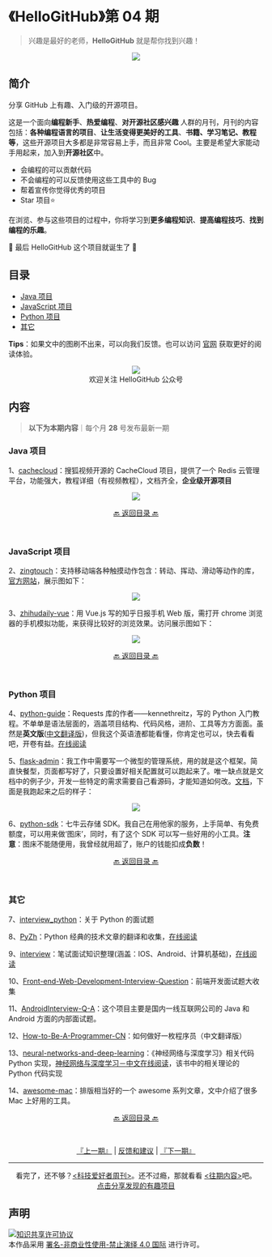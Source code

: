# 《HelloGitHub》第 04 期
>兴趣是最好的老师，**HelloGitHub** 就是帮你找到兴趣！
<p align="center">
    <img src='https://raw.githubusercontent.com/521xueweihan/img/master/hellogithub/01/img/hello-github.jpg' style="max-width:100%;"></img>
</p>

## 简介
分享 GitHub 上有趣、入门级的开源项目。

这是一个面向**编程新手**、**热爱编程**、**对开源社区感兴趣** 人群的月刊，月刊的内容包括：**各种编程语言的项目**、**让生活变得更美好的工具**、**书籍、学习笔记、教程等**，这些开源项目大多都是非常容易上手，而且非常 Cool。主要是希望大家能动手用起来，加入到**开源社区**中。
- 会编程的可以贡献代码
- 不会编程的可以反馈使用这些工具中的 Bug
- 帮着宣传你觉得优秀的项目
- Star 项目⭐️

在浏览、参与这些项目的过程中，你将学习到**更多编程知识**、**提高编程技巧**、**找到编程的乐趣**。

🎉 最后 HelloGitHub 这个项目就诞生了 🎉

## 目录
- [Java 项目](#Java-项目)
- [JavaScript 项目](#JavaScript-项目)
- [Python 项目](#Python-项目)
- [其它](#其它)


**Tips**：如果文中的图刷不出来，可以向我们反馈。也可以访问 [官网](https://hellogithub.com/) 获取更好的阅读体验。

<p align="center">
  <img src="https://raw.githubusercontent.com/521xueweihan/img/master/hellogithub/logo/weixin.png" style="max-width:30%;"></img><br>
欢迎关注 HelloGitHub 公众号
</p>

## 内容
> **以下为本期内容**｜每个月 **28** 号发布最新一期

### Java 项目
1、[cachecloud](https://hellogithub.com/periodical/statistics/click/?target=https://github.com/sohutv/cachecloud)：搜狐视频开源的 CacheCloud 项目，提供了一个 Redis 云管理平台，功能强大，教程详细（有视频教程），文档齐全，**企业级开源项目**


<p align="center"><img src='https://raw.githubusercontent.com/521xueweihan/img/master/hellogithub/04/img/cachecloud-min.png' style="max-width:80%; max-height=80%;"></img></p>

<p align="center"><a href="#目录">🔙 返回目录 🔙</a></p><br>

### JavaScript 项目
2、[zingtouch](https://hellogithub.com/periodical/statistics/click/?target=https://github.com/zingchart/zingtouch)：支持移动端各种触摸动作包含：转动、挥动、滑动等动作的库，[官方网站](https://zingchart.github.io/zingtouch/)，展示图如下：


<p align="center"><img src='https://raw.githubusercontent.com/521xueweihan/img/master/hellogithub/04/img/zingtouch-show.gif' style="max-width:80%; max-height=80%;"></img></p>

3、[zhihudaily-vue](https://hellogithub.com/periodical/statistics/click/?target=https://github.com/yatessss/zhihudaily-vue)：用 Vue.js 写的知乎日报手机 Web 版，需打开 chrome 浏览器的手机模拟功能，来获得比较好的浏览效果。访问展示图如下：


<p align="center"><img src='https://raw.githubusercontent.com/521xueweihan/img/master/hellogithub/04/img/zhihu-vue-min.png' style="max-width:80%; max-height=80%;"></img></p>

<p align="center"><a href="#目录">🔙 返回目录 🔙</a></p><br>

### Python 项目
4、[python-guide](https://hellogithub.com/periodical/statistics/click/?target=https://github.com/realpython/python-guide)：Requests 库的作者——kennethreitz，写的 Python 入门教程。不单单是语法层面的，涵盖项目结构、代码风格，进阶、工具等方方面面。虽然是**英文版**([中文翻译版](http://pythonguidecn.readthedocs.io/zh/latest/))，但我这个英语渣都能看懂，你肯定也可以，快去看看吧，开卷有益。[在线阅读](http://docs.python-guide.org/en/latest/)

5、[flask-admin](https://hellogithub.com/periodical/statistics/click/?target=https://github.com/flask-admin/flask-admin)：我工作中需要写一个微型的管理系统，用的就是这个框架。简直快餐型，页面都写好了，只要设置好相关配置就可以跑起来了。唯一缺点就是文档中的例子少，开发一些特定的需求需要自己看源码，才能知道如何改。[文档](https://flask-admin.readthedocs.io/en/latest/)，下面是我跑起来之后的样子：


<p align="center"><img src='https://raw.githubusercontent.com/521xueweihan/img/master/hellogithub/04/img/flask-admin-show.gif' style="max-width:80%; max-height=80%;"></img></p>

6、[python-sdk](https://hellogithub.com/periodical/statistics/click/?target=https://github.com/qiniu/python-sdk)：七牛云存储 SDK。我自己在用他家的服务，上手简单、有免费额度，可以用来做‘图床’，同时，有了这个 SDK 可以写一些好用的小工具。**注意**：图床不能随便用，我曾经就用超了，账户的钱能扣成**负数**！

<p align="center"><a href="#目录">🔙 返回目录 🔙</a></p><br>

### 其它
7、[interview_python](https://hellogithub.com/periodical/statistics/click/?target=https://github.com/taizilongxu/interview_python)：关于 Python 的面试题

8、[PyZh](https://hellogithub.com/periodical/statistics/click/?target=https://github.com/MrKiven/PyZh)：Python 经典的技术文章的翻译和收集，[在线阅读](http://pyzh.readthedocs.io/en/latest/)

9、[interview](https://hellogithub.com/periodical/statistics/click/?target=https://github.com/HIT-Alibaba/interview)：笔试面试知识整理(涵盖：IOS、Android、计算机基础)，[在线阅读](https://hit-alibaba.github.io/interview/index.html)

10、[Front-end-Web-Development-Interview-Question](https://hellogithub.com/periodical/statistics/click/?target=https://github.com/paddingme/Front-end-Web-Development-Interview-Question)：前端开发面试题大收集

11、[AndroidInterview-Q-A](https://hellogithub.com/periodical/statistics/click/?target=https://github.com/JackyAndroid/AndroidInterview-Q-A)：这个项目主要是国内一线互联网公司的 Java 和 Android 方面的内部面试题。

12、[How-to-Be-A-Programmer-CN](https://hellogithub.com/periodical/statistics/click/?target=https://github.com/ahangchen/How-to-Be-A-Programmer-CN)：如何做好一枚程序员（中文翻译版）

13、[neural-networks-and-deep-learning](https://hellogithub.com/periodical/statistics/click/?target=https://github.com/mnielsen/neural-networks-and-deep-learning)：《神经网络与深度学习》相关代码 Python 实现，[神经网络与深度学习－中文在线阅读](https://tigerneil.gitbooks.io/neural-networks-and-deep-learning-zh/content/chapter1.html)，该书中的相关理论的 Python 代码实现

14、[awesome-mac](https://hellogithub.com/periodical/statistics/click/?target=https://github.com/jaywcjlove/awesome-mac)：排版相当好的一个 awesome 系列文章，文中介绍了很多 Mac 上好用的工具。

<p align="center"><a href="#目录">🔙 返回目录 🔙</a></p><br>



<p align="center">
    <a href="https://github.com/521xueweihan/HelloGitHub/blob/master/content/03/HelloGitHub03.md">『上一期』</a> | <a href='https://github.com/521xueweihan/HelloGitHub/issues/899'>反馈和建议</a> | <a href="https://github.com/521xueweihan/HelloGitHub/blob/master/content/05/HelloGitHub05.md">『下一期』</a>
</p>

---
<p align="center">
    看完了，还不够？<a href='https://github.com/ruanyf/weekly'><科技爱好者周刊></a>。还不过瘾，那就看看 <a href='https://github.com/521xueweihan/HelloGitHub#%E5%86%85%E5%AE%B9'><往期内容></a>吧。<br>
    <a href='https://github.com/521xueweihan/HelloGitHub/issues/new'>点击分享发现的有趣项目</a>
</p>


## 声明
<a rel="license" href="https://creativecommons.org/licenses/by-nc-nd/4.0/deed.zh"><img alt="知识共享许可协议" style="border-width: 0" src="https://licensebuttons.net/l/by-nc-nd/4.0/88x31.png"></a><br>本作品采用 <a rel="license" href="https://creativecommons.org/licenses/by-nc-nd/4.0/deed.zh">署名-非商业性使用-禁止演绎 4.0 国际</a> 进行许可。
